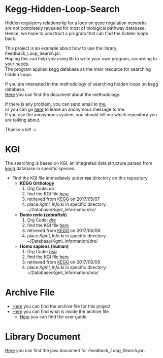 # Kegg-Hidden-Loop-Search

Hidden regulatory relationship for a loop on gene regulation networks  
are not completely revealed for most of biological pathway database.  
Hence, we hope to construct a program that can find the hidden loops back.

This project is an example about how to use the library, Feedback_Loop_Search.jar.  
Hoping this can help you using lib to write your own program, according to your needs.  
The program applied kegg database as the main resource for searching hidden loops.

If you are interested in the methodology of searching hidden loops on kegg database.  
[Here]() you can find the document about the methodology.

If there is any problem, you can send email to [me](mailto:sbw%32%3319@g%6D%61il.%63%6F%6D),  
or you can go [here](https://sayat.me/tosbw2319) to leave an anonymous message to me.  
If you use the anonymous system, you should tell me which repository you are talking about.

Thanks a lot! ☺️

# KGI

The searching is based on KGI, an integrated data structure parsed from [kegg](http://www.kegg.jp) database in specific species.

* Find the KGI file immediately under **res** directory on this repository
  * **KEGG Orthology**
    1. Org Code: *ko*
    2. find the KGI file [here](https://goo.gl/ldhIra)
    3. retrieved from [KEGG](http://www.kegg.jp) on 2017/05/07
    4. place *Kgml_Info.ki* in specific directory: ~/Database/Kgml_Information/ko/
  * **Danio rerio (zebrafish)**
    1. Org Code: [*dre*](http://www.genome.jp/kegg-bin/show_organism?org=dre)
    2. find the KGI file [here](https://goo.gl/Y57ulx)
    3. retrieved from [KEGG](http://www.kegg.jp) on 2017/06/09
    4. place *Kgml_Info.ki* in specific directory: ~/Database/Kgml_Information/dre/
  * **Homo sapiens (human)**
    1. Org Code: [*hsa*](http://www.genome.jp/kegg-bin/show_organism?org=hsa)
    2. find the KGI file [here]()
    3. retrieved from [KEGG](http://www.kegg.jp) on 2017/06/09
    4. place *Kgml_Info.ki* in specific directory: ~/Database/Kgml_Information/hsa/

# Archive File

* [Here](https://goo.gl/IT45ib) you can find the archive file for this project
* [Here](https://goo.gl/Hkso37) you can find what is inside the archive file
  * [Here](https://goo.gl/PMFctb) you can find the user guide

# Library Document

[Here](https://goo.gl/B8amn6) you can find the java document for *Feedback_Loop_Search.jar*.
